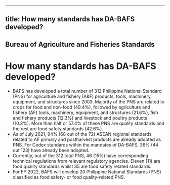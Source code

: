 --- 
 title: How many standards has DA-BAFS developed?
 ---

## Bureau of Agriculture and Fisheries Standards

# How many standards has DA-BAFS developed?


 - BAFS has developed a total number of 312 Philippine National Standard (PNS) for agriculture and fishery (A&F) products,  tools, machinery,  equipment, and structures since 2003. Majority of the PNS are related to crops for food and non-food (49.4%), followed by agriculture and fishery (AF) tools, machinery, equipment, and structures (21.6%), fish and fishery products (12.3%) and livestock and poultry products (10.3%). More than half or 57.4% of these PNS are quality standards and the rest are food safety standards (42.6%). 
 - As of July 2021, 94% (68 out of the 72) ASEAN regional standards related to AF primary and postharvest products are already adopted as PNS. For Codex standards within the mandates of DA-BAFS, 36% (44 out 123) have already been adopted.
 - Currently, out of the 312 total PNS, 46 (15%) have corresponding technical regulations from relevant regulatory agencies. Eleven (11) are food quality standards whilst 35 are food safety related standards.
 - For FY 2022, BAFS will develop 20 Philippine National Standards (PNS) classified as food safety- or food quality-related PNS.
